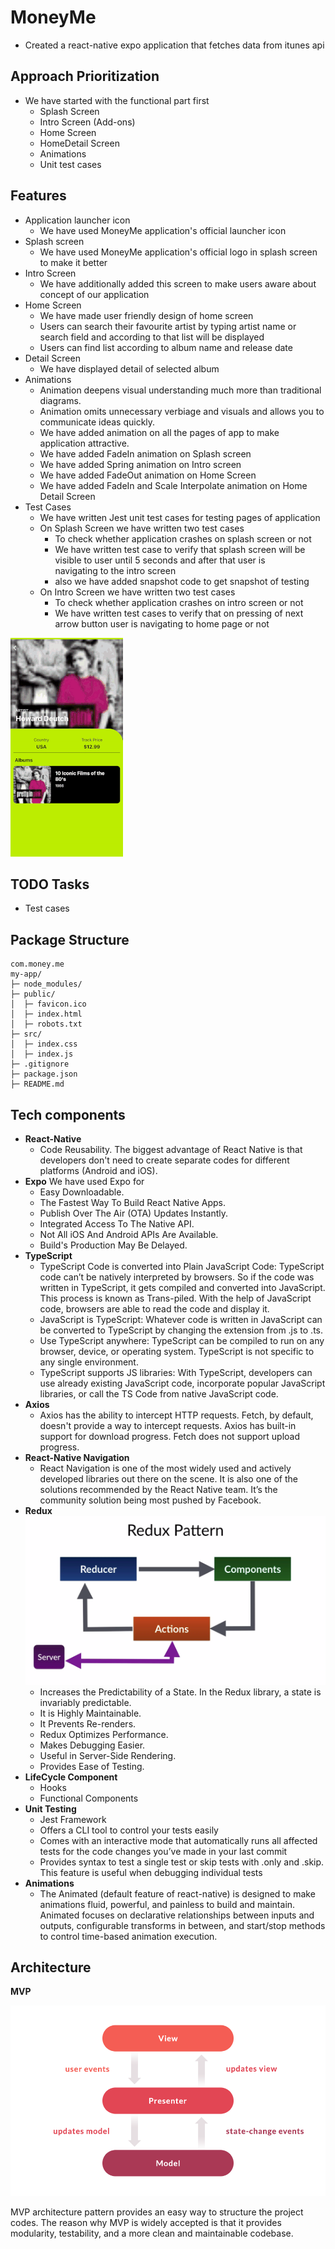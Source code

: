 # MoneyMe
-  Created a react-native expo application that fetches data from itunes api

## Approach Prioritization
- We have started with the functional part first
   - Splash Screen
   - Intro Screen (Add-ons)
   - Home Screen
   - HomeDetail Screen
   - Animations
   - Unit test cases

## Features
- Application launcher icon
    - We have used MoneyMe application's official launcher icon
- Splash screen
    - We have used MoneyMe application's official logo in splash screen to make it better
- Intro Screen
    - We have additionally added this screen to make users aware about concept of our application
- Home Screen
    - We have made user friendly design of home screen
    - Users can search their favourite artist by typing artist name or search field and according to that list will be displayed
    - Users can find list according to album name and release date
- Detail Screen
    - We have displayed detail of selected album  
- Animations 
    - Animation deepens visual understanding much more than traditional diagrams.
    - Animation omits unnecessary verbiage and visuals and allows you to communicate ideas quickly.   
    - We have added animation on all the pages of app to make application attractive.
    - We have added FadeIn animation on Splash screen
    - We have added Spring animation on Intro screen
    - We have added FadeOut animation on Home Screen
    - We have added FadeIn and Scale Interpolate animation on Home Detail Screen
- Test Cases
    - We have written Jest unit test cases for testing pages of application
    - On Splash Screen we have written two test cases 
       - To check whether application crashes on splash screen or not
       - We have written test case to verify that splash screen will be visible to user until 5 seconds and after that user is  
         navigating to the intro screen
       - also we have added snapshot code to get snapshot of testing
  - On Intro Screen we have written two test cases 
       - To check whether application crashes on intro screen or not
       - We have written test cases to verify that on pressing of next arrow button user is navigating to home page or not

![MVp](moneyme.gif)

## TODO Tasks
- Test cases

## Package Structure
```
com.money.me
my-app/
├─ node_modules/
├─ public/
│  ├─ favicon.ico
│  ├─ index.html
│  ├─ robots.txt
├─ src/
│  ├─ index.css
│  ├─ index.js
├─ .gitignore
├─ package.json
├─ README.md
```

## Tech components
- **React-Native**
   - Code Reusability. The biggest advantage of React Native is that developers don't need to create separate codes for different platforms (Android and iOS).
- **Expo** 
  We have used Expo for 
   - Easy Downloadable.
   - The Fastest Way To Build React Native Apps.
   - Publish Over The Air (OTA) Updates Instantly.
   - Integrated Access To The Native API.
   - Not All iOS And Android APIs Are Available.
   - Build's Production May Be Delayed.
- **TypeScript**
  - TypeScript Code is converted into Plain JavaScript Code: TypeScript code can’t be natively interpreted by browsers. So if the code was written in TypeScript, it gets compiled and converted into JavaScript. This process is known as Trans-piled. With the help of JavaScript code, browsers are able to read the code and display it.
   - JavaScript is TypeScript: Whatever code is written in JavaScript can be converted to TypeScript by changing the extension from .js to .ts.
   - Use TypeScript anywhere: TypeScript can be compiled to run on any browser, device, or operating system. TypeScript is not specific to any single environment.
   - TypeScript supports JS libraries: With TypeScript, developers can use already existing JavaScript code, incorporate popular JavaScript libraries, or call the TS Code from native JavaScript code.
- **Axios**
  - Axios has the ability to intercept HTTP requests. Fetch, by default, doesn't provide a way to intercept requests. Axios has built-in support for download progress. Fetch does not support upload progress.
- **React-Native Navigation**
  - React Navigation is one of the most widely used and actively developed libraries out there on the scene. It is also one of the solutions recommended by the React Native team. It’s the community solution being most pushed by Facebook.
- **Redux**
  ![Redux](redux_rn.png)
  - Increases the Predictability of a State. In the Redux library, a state is invariably predictable.
  - It is Highly Maintainable.
  - It Prevents Re-renders.
  - Redux Optimizes Performance.
  - Makes Debugging Easier.
  - Useful in Server-Side Rendering. 
  - Provides Ease of Testing.
- **LifeCycle Component**
  - Hooks
  - Functional Components
- **Unit Testing**
  - Jest Framework
  - Offers a CLI tool to control your tests easily
  - Comes with an interactive mode that automatically runs all affected tests for the code changes you’ve made in your last commit
  - Provides syntax to test a single test or skip tests with .only and .skip. This feature is useful when debugging individual 
    tests  
- **Animations**
  - The Animated (default feature of react-native) is designed to make animations fluid, powerful, and painless to build and maintain. Animated focuses on declarative relationships between inputs and outputs, configurable transforms in between, and start/stop methods to control time-based animation execution.

## Architecture
**MVP**

  ![MVp](mvp_rn.png)
  
  MVP architecture pattern provides an easy way to structure the project codes. The reason why MVP is widely accepted is that it provides modularity, testability, and a more clean and maintainable codebase.



